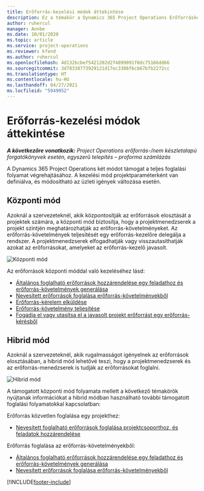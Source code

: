 ```yaml
---
title: Erőforrás-kezelési módok áttekintése
description: Ez a témakör a Dynamics 365 Project Operations Erőforráskezelés funkciójáról nyújt információkat.
author: ruhercul
manager: Annbe
ms.date: 10/01/2020
ms.topic: article
ms.service: project-operations
ms.reviewer: kfend
ms.author: ruhercul
ms.openlocfilehash: 4d132bcbef5421202d2f4899091f0dc75166dd66
ms.sourcegitcommit: 3d78338773929121d17ec3386f6cb67bfb2272cc
ms.translationtype: HT
ms.contentlocale: hu-HU
ms.lasthandoff: 04/27/2021
ms.locfileid: "5949952"
---
```

# <a name="resource-management-modes-overview"></a>Erőforrás-kezelési módok áttekintése

_**A következőre vonatkozik:** Project Operations erőforrás-/nem készletalapú forgatókönyvek esetén, egyszerű telepítés – proforma számlázás_


A Dynamics 365 Project Operations két módot támogat a teljes foglalási folyamat végrehajtásához. A kezelési mód projektparaméterként van definiálva, és módosítható az üzleti igények változása esetén.    

## <a name="central-mode"></a>Központi mód
Azoknál a szervezeteknél, akik központosítják az erőforrások elosztását a projektek számára, a központi mód biztosítja, hogy a projektmenedzserek a projekt szintjén meghatározhatják az erőforrás-követelményeket. Az erőforrás-követelmények teljesítését egy erőforrás-kezelőre delegálja a rendszer. A projektmenedzserek elfogadhatják vagy visszautasíthatják azokat az erőforrásokat, amelyeket az erőforrás-kezelő javasolt.

![Központi mód](./media/resource-management-central.png)

Az erőforrások központi móddal való kezeléséhez lásd:

- [Általános foglalható erőforrások hozzárendelése egy feladathoz és erőforrás-követelmények generálása](/dynamics365/project-service/assign-generic-bookable-resource)
- [Nevesített erőforrások foglalása erőforrás-követelményekből](/dynamics365/project-service/book-named-resource)
- [Erőforrás-kérelem elküldése](/dynamics365/project-service/submit-resource-request)
- [Erőforrás-követelmény teljesítése](/dynamics365/project-service/resource-management-fulfill-requests)
- [Fogadja el vagy utasítsa el a javasolt projekt erőforrást egy erőforrás-kérésből](/dynamics365/project-service/accept-reject-proposed-resource)

## <a name="hybrid-mode"></a>Hibrid mód
Azoknál a szervezeteknél, akik rugalmasságot igényelnek az erőforrások elosztásában, a hibrid mód lehetővé teszi, hogy a projektmenedzserek és az erőforrás-menedzserek is tudják az erőforrásokat foglalni.

![Hibrid mód](./media/resource-management-hybrid.png)

A támogatott központi mód folyamata mellett a következő témakörök nyújtanak információkat a hibrid módban használható további támogatott foglalási folyamatokkal kapcsolatban:

Erőforrás közvetlen foglalása egy projekthez:
- [Nevesített foglalható erőforrások foglalása projektcsoporthoz, és feladatok hozzárendelése](/dynamics365/project-service/assign-named-bookable-resource)

Erőforrás foglalása az erőforrás-követelményekből:
- [Általános foglalható erőforrások hozzárendelése egy feladathoz és erőforrás-követelmények generálása](/dynamics365/project-service/assign-generic-bookable-resource)
- [Nevesített erőforrások foglalása erőforrás-követelményekből](/dynamics365/project-service/book-named-resource)


[!INCLUDE[footer-include](../includes/footer-banner.md)]